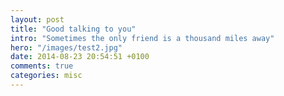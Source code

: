 ```yaml
---
layout: post
title: "Good talking to you"
intro: "Sometimes the only friend is a thousand miles away"
hero: "/images/test2.jpg"
date: 2014-08-23 20:54:51 +0100
comments: true
categories: misc
---
```


